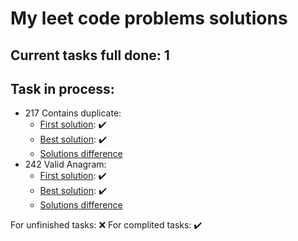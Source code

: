 # My leet code problems solutions

## Current tasks full done: 1

## Task in process:
- 217 Contains duplicate: 
    - [First solution](./easy/containsDuplicate/firstSolution.mjs): ✔️
    - [Best solution](./easy/containsDuplicate/bestSolution.mjs): ✔️
    - [Solutions difference](./easy/easyTasksResults.md#217-difference)
- 242 Valid Anagram: 
    - [First solution](./easy/validAnagram/firstSolution.mjs): ✔️
    - [Best solution](./easy/validAnagram/bestSolution.mjs): ✔️
    - [Solutions difference](./easy/easyTasksResults.md#242-difference)



For unfinished tasks: ❌
For complited tasks: ✔️